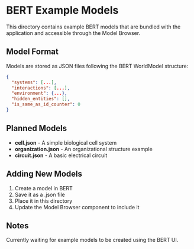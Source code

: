 # BERT Example Models

This directory contains example BERT models that are bundled with the application and accessible through the Model Browser.

## Model Format

Models are stored as JSON files following the BERT WorldModel structure:

```json
{
  "systems": [...],
  "interactions": [...],
  "environment": {...},
  "hidden_entities": [],
  "is_same_as_id_counter": 0
}
```

## Planned Models

- **cell.json** - A simple biological cell system
- **organization.json** - An organizational structure example
- **circuit.json** - A basic electrical circuit

## Adding New Models

1. Create a model in BERT
2. Save it as a .json file
3. Place it in this directory
4. Update the Model Browser component to include it

## Notes

Currently waiting for example models to be created using the BERT UI.